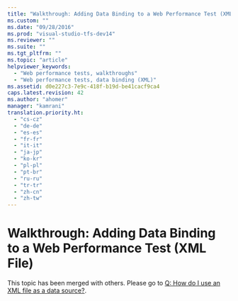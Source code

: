 ```yaml
---
title: "Walkthrough: Adding Data Binding to a Web Performance Test (XML File) | testtitle"
ms.custom: ""
ms.date: "09/28/2016"
ms.prod: "visual-studio-tfs-dev14"
ms.reviewer: ""
ms.suite: ""
ms.tgt_pltfrm: ""
ms.topic: "article"
helpviewer_keywords: 
  - "Web performance tests, walkthroughs"
  - "Web performance tests, data binding (XML)"
ms.assetid: d0e227c3-7e9c-418f-b19d-be41cacf9ca4
caps.latest.revision: 42
ms.author: "ahomer"
manager: "kamrani"
translation.priority.ht: 
  - "cs-cz"
  - "de-de"
  - "es-es"
  - "fr-fr"
  - "it-it"
  - "ja-jp"
  - "ko-kr"
  - "pl-pl"
  - "pt-br"
  - "ru-ru"
  - "tr-tr"
  - "zh-cn"
  - "zh-tw"
---
```

# Walkthrough: Adding Data Binding to a Web Performance Test (XML File)
This topic has been merged with others. Please go to [Q: How do I use an XML file as a data source?](../test/add-a-data-source-to-a-web-performance-test.md#AddingDataBindingWebTest_QA_XMLFile).